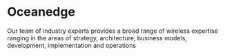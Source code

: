 # Oceanedge

Our team of industry experts provides a broad range of wireless expertise ranging in the areas of strategy, architecture, business models, development, implementation and operations
